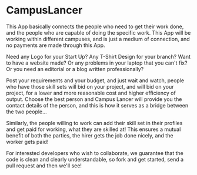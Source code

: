 # CampusLancer
This App basically connects the people who need to get their work done, and the people who are capable of doing the specific work. This App will be working within different campuses, and is just a medium of connection, and no payments are made through this App.

Need any Logo for your Start Up? Any T-Shirt Design for your branch? Want to have a website made? Or any problems in your laptop that you can't fix? Or you need an editorial or a blog written professionally?

Post your requirements and your budget, and just wait and watch, people who have those skill sets will bid on your project, and will bid on your project, for a lower and more reasonable cost and higher efficiency of output. Choose the best person and Campus Lancer will provide you the contact details of the person, and this is how it serves as a bridge between the two people...

Similarly, the people willing to work can add their skill set in their profiles and get paid for working, what they are skilled at! This ensures a mutual benefit of both the parties, the hirer gets the job done nicely, and the worker gets paid!

For interested developers who wish to collaborate, we guarantee that the code is clean and clearly understandable, so fork and get started, send a pull request and then we'll see!
